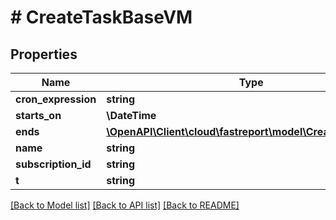 # # CreateTaskBaseVM

## Properties

Name | Type | Description | Notes
------------ | ------------- | ------------- | -------------
**cron_expression** | **string** |  | [optional]
**starts_on** | **\DateTime** |  | [optional]
**ends** | [**\OpenAPI\Client\cloud\fastreport\model\CreateTaskEndVM**](CreateTaskEndVM.md) |  | [optional]
**name** | **string** |  | [optional]
**subscription_id** | **string** |  | [optional]
**t** | **string** |  |

[[Back to Model list]](../../README.md#models) [[Back to API list]](../../README.md#endpoints) [[Back to README]](../../README.md)
